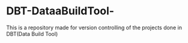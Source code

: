 # DBT-DataaBuildTool-
This is a repository made for version controlling of the projects done in DBT(Data Build Tool) 
